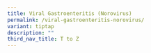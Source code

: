 ```yaml
---
title: Viral Gastroenteritis (Norovirus)
permalink: /viral-gastroenteritis-norovirus/
variant: tiptap
description: ""
third_nav_title: T to Z
---
```

